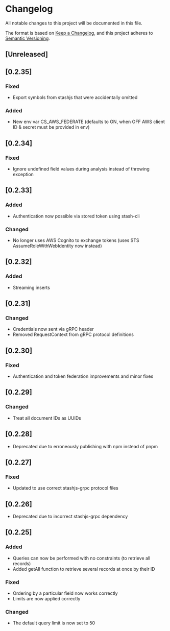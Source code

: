 # Changelog
All notable changes to this project will be documented in this file.

The format is based on [Keep a Changelog](https://keepachangelog.com/en/1.0.0/),
and this project adheres to [Semantic Versioning](https://semver.org/spec/v2.0.0.html).

## [Unreleased]


## [0.2.35]

### Fixed

- Export symbols from stashjs that were accidentally omitted

### Added

- New env var CS_AWS_FEDERATE (defaults to ON, when OFF AWS client ID & secret must be provided in env)

## [0.2.34]

### Fixed

- Ignore undefined field values during analysis instead of throwing exception

## [0.2.33]

### Added

- Authentication now possible via stored token using stash-cli

### Changed

- No longer uses AWS Cognito to exchange tokens (uses STS AssumeRoleWithWebIdentity now instead)

## [0.2.32]

### Added

- Streaming inserts

## [0.2.31]

### Changed

- Credentials now sent via gRPC header
- Removed RequestContext from gRPC protocol definitions

## [0.2.30]

### Fixed

- Authentication and token federation improvements and minor fixes

## [0.2.29]

### Changed
- Treat all document IDs as UUIDs

## [0.2.28]

- Deprecated due to erroneously publishing with npm instead of pnpm

## [0.2.27]

### Fixed
- Updated to use correct stashjs-grpc protocol files

## [0.2.26]

- Deprecated due to incorrect stashjs-grpc dependency

## [0.2.25]

### Added
- Queries can now be performed with no constraints (to retrieve all records)
- Added getAll function to retrieve several records at once by their ID

### Fixed
- Ordering by a particular field now works correctly
- Limits are now applied correctly

### Changed
- The default query limit is now set to 50
